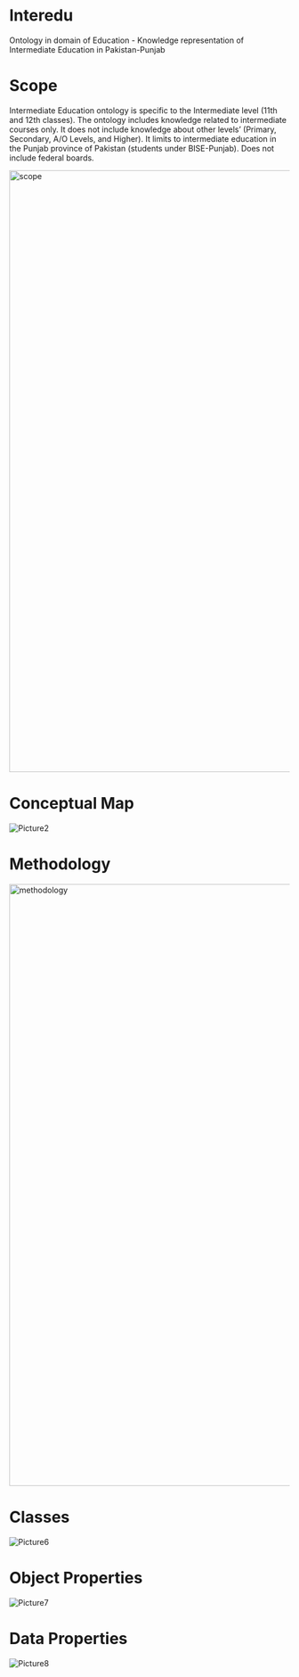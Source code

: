 # Interedu
Ontology in domain of Education - Knowledge representation of Intermediate Education in Pakistan-Punjab

# Scope

Intermediate Education ontology is specific to the Intermediate level (11th and 12th classes). The
ontology includes knowledge related to intermediate courses only. It does not include knowledge
about other levels’ (Primary, Secondary, A/O Levels, and Higher). It limits to intermediate education
in the Punjab province of Pakistan (students under BISE-Punjab). Does not include federal boards.

<img width="1920" height="1080" alt="scope" src="https://github.com/user-attachments/assets/1f2cc86b-e847-42a9-8d3f-6b07aa1eae79" />

# Conceptual Map

![Picture2](https://github.com/user-attachments/assets/2dded240-a5df-4394-88d9-875dbf27fb36)

# Methodology

<img width="1920" height="1080" alt="methodology" src="https://github.com/user-attachments/assets/bcaaaf1a-610f-4384-a76c-f06a29aef48e" />

# Classes
![Picture6](https://github.com/user-attachments/assets/8d7f1153-83cf-4986-8fab-e793b69a678f)

# Object Properties
![Picture7](https://github.com/user-attachments/assets/6bfc19e4-0f40-4f62-b587-3e1f583d776e)

# Data Properties
![Picture8](https://github.com/user-attachments/assets/211441a9-3011-4856-8249-bdb2cd580860)


